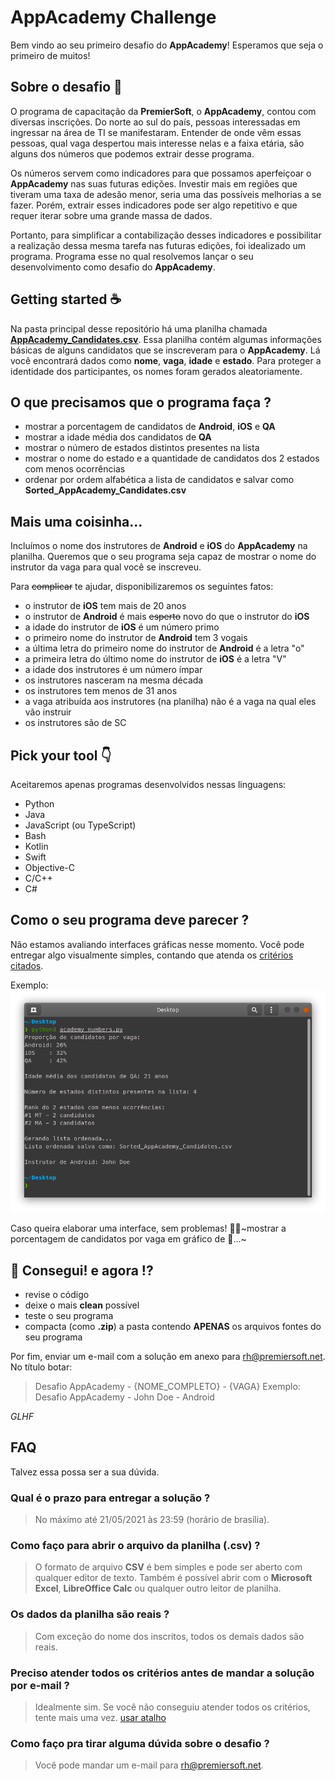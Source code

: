 # AppAcademy Challenge

Bem vindo ao seu primeiro desafio do **AppAcademy**! Esperamos que seja o primeiro de muitos!

## Sobre o desafio 🎯

O programa de capacitação da **PremierSoft**, o **AppAcademy**, contou com diversas inscrições. Do norte ao sul do país, pessoas interessadas em ingressar na área de TI se manifestaram. Entender de onde vêm essas pessoas, qual vaga despertou mais interesse nelas e a faixa etária, são alguns dos números que podemos extrair desse programa.

Os números servem como indicadores para que possamos aperfeiçoar o **AppAcademy** nas suas futuras edições. Investir mais em regiões que tiveram uma taxa de adesão menor, seria uma das possíveis melhorias a se fazer. Porém, extrair esses indicadores pode ser algo repetitivo e que requer iterar sobre uma grande massa de dados.

Portanto, para simplificar a contabilização desses indicadores e possibilitar a realização dessa mesma tarefa nas futuras edições, foi idealizado um programa. Programa esse no qual resolvemos lançar o seu desenvolvimento como desafio do **AppAcademy**.

## Getting started ☕️

Na pasta principal desse repositório há uma planilha chamada [**AppAcademy_Candidates.csv**](./AppAcademy_Candidates.csv). Essa planilha contém algumas informações básicas de alguns candidatos que se inscreveram para o **AppAcademy**. Lá você encontrará dados como **nome**, **vaga**, **idade** e **estado**. Para proteger a identidade dos participantes, os nomes foram gerados aleatoriamente.

## O que precisamos que o programa faça ?

- mostrar a porcentagem de candidatos de **Android**, **iOS** e **QA**
- mostrar a idade média dos candidatos de **QA**
- mostrar o número de estados distintos presentes na lista
- mostrar o nome do estado e a quantidade de candidatos dos 2 estados com menos ocorrências
- ordenar por ordem alfabética a lista de candidatos e salvar como **Sorted_AppAcademy_Candidates.csv**

## Mais uma coisinha...

Incluímos o nome dos instrutores de **Android** e **iOS** do **AppAcademy** na planilha. Queremos que o seu programa seja capaz de mostrar o nome do instrutor da vaga para qual você se inscreveu.

Para ~~complicar~~ te ajudar, disponibilizaremos os seguintes fatos:
- o instrutor de **iOS** tem mais de 20 anos
- o instrutor de **Android** é mais ~~esperto~~ novo do que o instrutor do **iOS**
- a idade do instrutor de **iOS** é um número primo
- o primeiro nome do instrutor de **Android** tem 3 vogais
- a última letra do primeiro nome do instrutor de **Android** é a letra "o"
- a primeira letra do último nome do instrutor de **iOS** é a letra "V"
- a idade dos instrutores é um número ímpar
- os instrutores nasceram na mesma década
- os instrutores tem menos de 31 anos
- a vaga atribuída aos instrutores (na planilha) não é a vaga na qual eles vão instruir
- os instrutores são de SC

## Pick your tool 👇

Aceitaremos apenas programas desenvolvidos nessas linguagens:
- Python
- Java
- JavaScript (ou TypeScript)
- Bash
- Kotlin
- Swift
- Objective-C
- C/C++
- C#

## Como o seu programa deve parecer ?

Não estamos avaliando interfaces gráficas nesse momento. Você pode entregar algo visualmente simples, contando que atenda os [critérios citados](#o-que-precisamos-que-o-programa-faça-).

Exemplo:
![alt text](__assets/py_academy_numbers.png)

Caso queira elaborar uma interface, sem problemas!
🤔💭~mostrar a porcentagem de candidatos por vaga em gráfico de 🍕...~

## 🎉 Consegui! e agora !?

- revise o código
- deixe o mais **clean** possível
- teste o seu programa
- compacta (como **.zip**) a pasta contendo **APENAS** os arquivos fontes do seu programa

Por fim, enviar um e-mail com a solução em anexo para [rh@premiersoft.net](mailto:rh@premiersoft.net). No título botar:
> Desafio AppAcademy - {NOME_COMPLETO} - {VAGA}
Exemplo:
> Desafio AppAcademy - John Doe - Android

*GLHF*

## FAQ

Talvez essa possa ser a sua dúvida.

### Qual é o prazo para entregar a solução ?
> No máximo até 21/05/2021 às 23:59 (horário de brasília).

### Como faço para abrir o arquivo da planilha (.csv) ?
> O formato de arquivo **CSV** é bem simples e pode ser aberto com qualquer editor de texto. Também é possível abrir com o **Microsoft Excel**, **LibreOffice Calc** ou qualquer outro leitor de planilha.

### Os dados da planilha são reais ?
> Com exceção do nome dos inscritos, todos os demais dados são reais.

### Preciso atender todos os critérios antes de mandar a solução por e-mail ?
> Idealmente sim. Se você não conseguiu atender todos os critérios, tente mais uma vez. [usar atalho](#getting-started-%EF%B8%8F)

### Como faço pra tirar alguma dúvida sobre o desafio ?
> Você pode mandar um e-mail para [rh@premiersoft.net](mailto:rh@premiersoft.net).